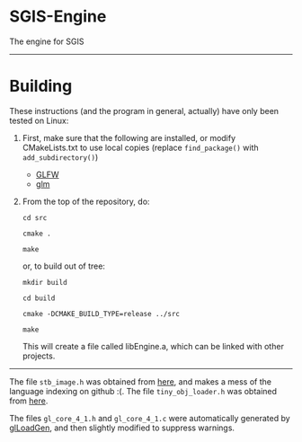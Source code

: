 # SGIS-Engine
The engine for SGIS

---
# Building

These instructions (and the program in general, actually) have only been tested on Linux:

1. First, make sure that the following are installed, or modify CMakeLists.txt to use local copies (replace `find_package()` with `add_subdirectory()`)
	* [GLFW](http://www.glfw.org)
	* [glm](https://glm.g-truc.net)
2. From the top of the repository, do:

	`cd src`

	`cmake .`

	`make`

	or, to build out of tree:

	`mkdir build`

	`cd build`

	`cmake -DCMAKE_BUILD_TYPE=release ../src`

	`make`

	This will create a file called libEngine.a, which can be linked with other projects.

---
The file `stb_image.h` was obtained from [here](https://github.com/nothings/stb), and makes a mess of the language indexing on github :(.
The file `tiny_obj_loader.h` was obtained from [here](https://github.com/syoyo/tinyobjloader).

The files `gl_core_4_1.h` and `gl_core_4_1.c` were automatically generated by [glLoadGen](https://bitbucket.org/alfonse/glloadgen/wiki/Home), and then slightly modified to suppress warnings.


